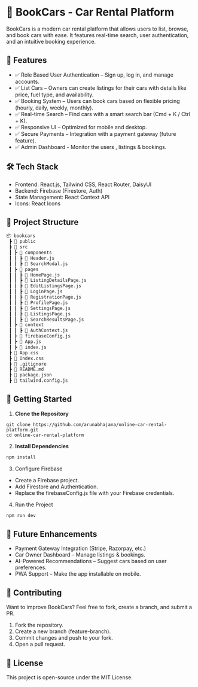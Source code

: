 
# 🚗 BookCars - Car Rental Platform

BookCars is a modern car rental platform that allows users to list, browse, and book cars with ease. It features real-time search, user authentication, and an intuitive booking experience.




## 📌 Features

- ✅ Role Based User Authentication – Sign up, log in, and manage accounts.
- ✅ List Cars – Owners can create listings for their cars with details like price, fuel type, and availability.
- ✅ Booking System – Users can book cars based on flexible pricing (hourly, daily, weekly, monthly).
- ✅ Real-time Search – Find cars with a smart search bar (Cmd + K / Ctrl + K).
- ✅ Responsive UI – Optimized for mobile and desktop.
- ✅ Secure Payments – Integration with a payment gateway (future feature).
- ✅ Admin Dashboard - Monitor the users , listings & bookings.


## 🛠️ Tech Stack

-  Frontend: React.js, Tailwind CSS, React Router, DaisyUI
-  Backend: Firebase (Firestore, Auth)
-  State Management: React Context API
-  Icons: React Icons


## 📂 Project Structure

```md
📦 bookcars
 ┣ 📂 public
 ┣ 📂 src
 ┃ ┣ 📂 components
 ┃ ┃ ┣ 📜 Header.js
 ┃ ┃ ┣ 📜 SearchModal.js
 ┃ ┣ 📂 pages
 ┃ ┃ ┣ 📜 HomePage.js
 ┃ ┃ ┣ 📜 ListingDetailsPage.js
 ┃ ┃ ┣ 📜 EditListingsPage.js
 ┃ ┃ ┣ 📜 LoginPage.js
 ┃ ┃ ┣ 📜 RegistrationPage.js
 ┃ ┃ ┣ 📜 ProfilePage.js
 ┃ ┃ ┣ 📜 SettingsPage.js
 ┃ ┃ ┣ 📜 ListingsPage.js
 ┃ ┃ ┣ 📜 SearchResultsPage.js
 ┃ ┣ 📂 context
 ┃ ┃ ┣ 📜 AuthContext.js
 ┃ ┣ 📂 firebaseConfig.js
 ┃ ┣ 📜 App.js
 ┃ ┣ 📜 index.js
 ┣ 📜 App.css
 ┣ 📜 Index.css
 ┣ 📜 .gitignore
 ┣ 📜 README.md
 ┣ 📜 package.json
 ┣ 📜 tailwind.config.js
```
## 🚀  Getting Started 

1. **Clone the Repository**

```git
git clone https://github.com/arunabhajana/online-car-rental-platform.git
cd online-car-rental-platform
```

2. **Install Dependencies**

```bash
npm install
```

3. Configure Firebase

- Create a Firebase project.
- Add Firestore and Authentication.
- Replace the firebaseConfig.js file with your Firebase credentials.

4. Run the Project

```bash
npm run dev
```
## 🔧 Future Enhancements

- Payment Gateway Integration (Stripe, Razorpay, etc.)
- Car Owner Dashboard – Manage listings & bookings.
- AI-Powered Recommendations – Suggest cars based on user preferences.
- PWA Support – Make the app installable on mobile.


## 🙌 Contributing

Want to improve BookCars? Feel free to fork, create a branch, and submit a PR.

1. Fork the repository.
2. Create a new branch (feature-branch).
3. Commit changes and push to your fork.
4. Open a pull request.

## 📜 License

This project is open-source under the MIT License.